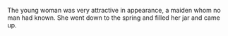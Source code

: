 The young woman was very attractive in appearance, a maiden whom no man had known. She went down to the spring and filled her jar and came up.
